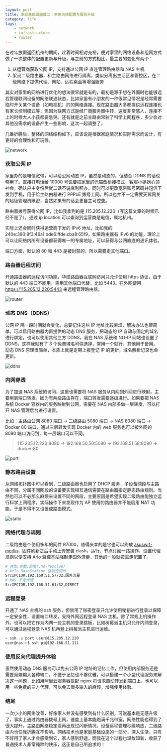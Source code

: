 ```yaml
---
layout: post
title: 家庭基础设施篇二：家用网络配置与服务升级
category: life
tags:
    - network
    - infrastructure
    - router
---
```


在过年放假返回杭州的期间，趁着时间相对充裕，便对家里的网络设备和组网方式做了一次整体的配置更新与升级，与之前的方式相比，最主要的变化有两个：
1. 从运营商获取公网 IP，支持通过公网 IP 直连管理路由器和 NAS 主机
2. 架设二级路由器，和主路由网络进行隔离，类似分离出生活区和管控区，在二级网络下提供代理、网站、远程桌面等增强服务

其实对家里的网络进行优化的想法很早就是有的，最初是源于想在外面时也能够远程管理联网设备的网络联通状态，比如家里有小朋友的一种很常见情况是经常需要临时开关某个设备（如电视机）的的网络连接。现在路由器大多都提供远程连接也有家长控制模式等，但因为联网方式是经厂商服务器中转，速度非常感人，连接不上的时候大人小孩都要急哭。还有就是之前主路由常驻了科学上网程序，多少会对其他没需求的设备产生一些影响，这次一起调整了。

几番折腾后，整体的网络结构如下，应该说是根据家庭情况和实际需求而设计，有更好的合理性和可玩性。

![network]({{site.cdnroot}}/assets/img/network.png)
<!--more-->

### 获取公网 IP

家里办的是电信宽带，可以给公网动态 IP，虽然是动态的，但结合 DDNS 的话也够用了。直接打电话给 10000 号说要把家里的光猫改桥接模式，客服小姐姐心领神会，确认户主身份后就二话不说麻利照办，同时可以更改宽带账号密码并短信下发到手机，用于给主路由器进行 PPPoE 拨号上网。所以也并不一定需要天翼网关的超级管理员账密，当然如果有的话会更自主可控些。

路由器拨号获得公网 IP，比如我拿到的是 115.205.12.220（写这篇文章的时候已经不是了），通过 ip location 可以查询到运营商是电信，属地杭州。

实际上还会同时获得运营商下发的 IPv6 地址，比如我的 240e:390:8f3:46a1:bde6:ffde:cba8:65f9，如果路由器有 IPv6 的功能，理论上可以让网络内所有设备都获得唯一的专属地址，可以获得与公网直连的通讯体验。

端口方面，默认的 80 和 443 是被封禁的，所以需要走其他端口。

### 路由器远程访问

开通路由器的远程访问功能，华硕路由器互联网访问只允许使用 https 协议，由于默认的 443 端口不能用，需用其他端口代替，比如 5443。在外网使用 https://115.205.12.220:5443 来远程管理路由器。

![router]({{site.cdnroot}}/assets/img/router-entry.png)

### 动态 DNS（DDNS）

公网 IP 隔一段时间就会变化，总要记住这些 IP 地址比较麻烦，解决办法也很简单。可以启用路由器内置提供的动态 DNS 服务，把动态的 IP 自动与固定的域名进行绑定，也可以使用其他三方 DDNS，我在 NAS 系统和 NO-IP 网站也设置了 DDNS，这样我就有了 3 个免费域名可供选择，常用一个就行，其他用于备用。动态 DNS 原理很简单，本质上就是定期上报登记 IP 的更新，域名解析记录也会更新。

![ddns]({{site.cdnroot}}/assets/img/ddns.png)

### 内网穿透

为了加速 NAS 系统的访问，这里也需要将 NAS 服务从内网到外网进行映射，主要用到端口转发。因为有两级路由存在，端口转发需要逐级进行。如果要把 NAS 系统 Docker 容器内的服务映射到公网，需要在 NAS 内部多做一层转发，可以打开 NAS 管理后台进行设置。

比如：主路由公网 8080 端口 -> 二级路由 5080 端口 -> NAS 8080 端口 -> Docker 80 端口，通过三层转发实现 Docker 内的 web 服务也可以被外网的 8080 端口访问到，每一层端口可以不同。

> 115.205.12.220:8080 -> 192.168.50.50:5080 -> 192.168.51.58:8080 -> docker:80

![port]({{site.cdnroot}}/assets/img/port.png)

### 静态路由设置

从网络拓扑图中可以看到，二级路由器也启用了 DHCP 服务，子设备网段与主路由不同，分属不同网段的设备要实现相互通信需要在路由器指定静态路由规则。当然也可以不必那么麻烦来设置不同的网段，主要原因是希望实现二级路由能独立运行科学上网程序，实际操作下来发现作为 AP 使用的路由器并不能启用 NAT 功能，于是不得不又设置成路由模式。

![static]({{site.cdnroot}}/assets/img/static.png)

### 网络代理与规则

二级路由是个使用多年的网件 R7000，值得庆幸的是它也可以刷成 [asuswrt-merlin](https://fw.koolcenter.com/well-known-authors/KoolCenter_Merlin_Legacy_380/Netgear/R7000/X7.9.1/)，固件刷新之后手动上传安装 clash，运行、节点订阅一路操作，设置代理规则以便支持 Arlo 监控基站强制走国外流量，其他的一般就按需走配置了。

```bash
# 类型,参数,策略(,no-resolve)
# Arlo BaseStation 强制走国外
SrcIPCIDR,192.168.51.57/32,国外流量
# NAS 不走代理
SrcIPCIDR,192.168.51.61/32,DIRECT
```

### 远程登录

开通了 NAS 主机的 ssh 服务，但禁用了账密登录只允许使用秘钥进行登录以保障一定安全性，设置端口转发，支持外网远程登录 NAS 主机，除了常规上机操作外，也可以把它作为内网一些主机的登录跳板，比如树莓派主机只允许内网登录，可以通过远程登录 NAS 机再登上树莓派主机进行运维。

```bash
~ ssh -p port user@115.205.12.220
user@nas:~$ ssh pi@192.168.51.111
```

### 使用反向代理提升体验

虽然使用动态 DNS 服务可以免去公网 IP 地址的记忆工作，但使用内部服务还是需要频繁输入各种端口，不便于记忆也不够优雅，可以搭建一个小型代理服务来解决这一问题，比如用阿里云服务器搭配 nginx 将请求自动转发到端口上，也可以用一些免费的三方代理，可以免去很多输入的麻烦，增强使用体验。

### 结尾

一次小小的网络改善，好像家人并没有感受到有什么区别，可说基本是无感升级了，事实上通过路由器拨号上网，速度上基本能跑满千兆带宽，网络性能也得到了很大提升，主路由网络稳定没再出现过闪断情况，设备远程管理秒级响应，二级路由内也任我折腾互不影响。网络技术也是家庭基础设施的一部分，深入生活，只有不好用了家人才会感受到它，家人感到舒适，而我在这个过程也温故知新，收获了普通技术人非常纯粹的快乐，这正是自己所追求的！

